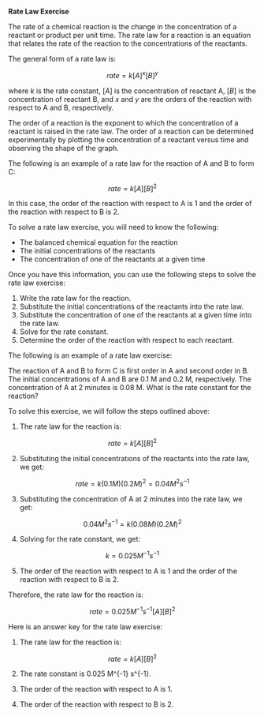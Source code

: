 **Rate Law Exercise**

The rate of a chemical reaction is the change in the concentration of a reactant or product per unit time. The rate law for a reaction is an equation that relates the rate of the reaction to the concentrations of the reactants.

The general form of a rate law is:

$$rate = k[A]^x[B]^y$$

where $k$ is the rate constant, $[A]$ is the concentration of reactant A, $[B]$ is the concentration of reactant B, and $x$ and $y$ are the orders of the reaction with respect to A and B, respectively.

The order of a reaction is the exponent to which the concentration of a reactant is raised in the rate law. The order of a reaction can be determined experimentally by plotting the concentration of a reactant versus time and observing the shape of the graph.

The following is an example of a rate law for the reaction of A and B to form C:

$$rate = k[A][B]^2$$

In this case, the order of the reaction with respect to A is 1 and the order of the reaction with respect to B is 2.

To solve a rate law exercise, you will need to know the following:

* The balanced chemical equation for the reaction
* The initial concentrations of the reactants
* The concentration of one of the reactants at a given time

Once you have this information, you can use the following steps to solve the rate law exercise:

1. Write the rate law for the reaction.
2. Substitute the initial concentrations of the reactants into the rate law.
3. Substitute the concentration of one of the reactants at a given time into the rate law.
4. Solve for the rate constant.
5. Determine the order of the reaction with respect to each reactant.

The following is an example of a rate law exercise:

The reaction of A and B to form C is first order in A and second order in B. The initial concentrations of A and B are 0.1 M and 0.2 M, respectively. The concentration of A at 2 minutes is 0.08 M. What is the rate constant for the reaction?

To solve this exercise, we will follow the steps outlined above:

1. The rate law for the reaction is:

$$rate = k[A][B]^2$$

2. Substituting the initial concentrations of the reactants into the rate law, we get:

$$rate = k(0.1 M)(0.2 M)^2 = 0.04 M^2 s^{-1}$$

3. Substituting the concentration of A at 2 minutes into the rate law, we get:

$$0.04 M^2 s^{-1} = k(0.08 M)(0.2 M)^2$$

4. Solving for the rate constant, we get:

$$k = 0.025 M^{-1} s^{-1}$$

5. The order of the reaction with respect to A is 1 and the order of the reaction with respect to B is 2.

Therefore, the rate law for the reaction is:

$$rate = 0.025 M^{-1} s^{-1}[A][B]^2$$

Here is an answer key for the rate law exercise:

1. The rate law for the reaction is:

$$rate = k[A][B]^2$$

2. The rate constant is 0.025 M^{-1} s^{-1}.

3. The order of the reaction with respect to A is 1.

4. The order of the reaction with respect to B is 2.